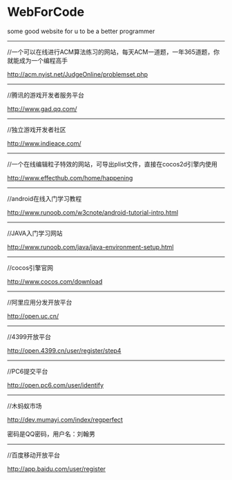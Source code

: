 # WebForCode
some good website for u to be a better programmer


---
//一个可以在线进行ACM算法练习的网站，每天ACM一道题，一年365道题，你就能成为一个编程高手

http://acm.nyist.net/JudgeOnline/problemset.php

---
//腾讯的游戏开发者服务平台 

http://www.gad.qq.com/

---
//独立游戏开发者社区 

http://www.indieace.com/

---
//一个在线编辑粒子特效的网站，可导出plist文件，直接在cocos2d引擎内使用 

http://www.effecthub.com/home/happening

---
//android在线入门学习教程

http://www.runoob.com/w3cnote/android-tutorial-intro.html

---
//JAVA入门学习网站

http://www.runoob.com/java/java-environment-setup.html

---
//cocos引擎官网

http://www.cocos.com/download

---
//阿里应用分发开放平台

http://open.uc.cn/

---
//4399开放平台

http://open.4399.cn/user/register/step4

---
//PC6提交平台

http://open.pc6.com/user/identify

---
//木蚂蚁市场

http://dev.mumayi.com/index/regperfect

密码是QQ密码，用户名：刘翰男

---
//百度移动开放平台

http://app.baidu.com/user/register

